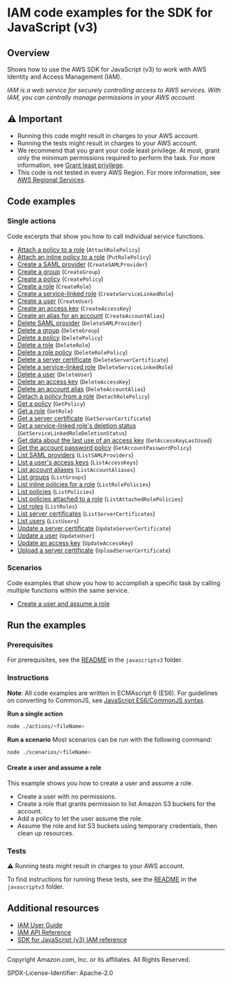 <!--Generated by WRITEME on 2023-04-04 12:51:39.580568 (UTC)-->
# IAM code examples for the SDK for JavaScript (v3)

## Overview

Shows how to use the AWS SDK for JavaScript (v3) to work with AWS Identity and Access Management (IAM).

<!--custom.overview.start-->
<!--custom.overview.end-->

*IAM is a web service for securely controlling access to AWS services. With IAM, you can centrally manage permissions in your AWS account.*

## ⚠ Important

* Running this code might result in charges to your AWS account.
* Running the tests might result in charges to your AWS account.
* We recommend that you grant your code least privilege. At most, grant only the minimum permissions required to perform the task. For more information, see [Grant least privilege](https://docs.aws.amazon.com/IAM/latest/UserGuide/best-practices.html#grant-least-privilege).
* This code is not tested in every AWS Region. For more information, see [AWS Regional Services](https://aws.amazon.com/about-aws/global-infrastructure/regional-product-services).

<!--custom.important.start-->
<!--custom.important.end-->

## Code examples
### Single actions

Code excerpts that show you how to call individual service functions.

* [Attach a policy to a role](actions/attach-role-policy.js#L8) (`AttachRolePolicy`)
* [Attach an inline policy to a role](actions/put-role-policy.js#L8) (`PutRolePolicy`)
* [Create a SAML provider](actions/create-saml-provider.js#L8) (`CreateSAMLProvider`)
* [Create a group](actions/create-group.js#L8) (`CreateGroup`)
* [Create a policy](actions/create-policy.js#L8) (`CreatePolicy`)
* [Create a role](actions/create-role.js#L8) (`CreateRole`)
* [Create a service-linked role](actions/create-service-linked-role.js#L8) (`CreateServiceLinkedRole`)
* [Create a user](actions/create-user.js#L8) (`CreateUser`)
* [Create an access key](actions/create-access-key.js#L8) (`CreateAccessKey`)
* [Create an alias for an account](actions/create-account-alias.js#L8) (`CreateAccountAlias`)
* [Delete SAML provider](actions/delete-saml-provider.js#L8) (`DeleteSAMLProvider`)
* [Delete a group](actions/delete-group.js#L8) (`DeleteGroup`)
* [Delete a policy](actions/delete-policy.js#L8) (`DeletePolicy`)
* [Delete a role](actions/delete-role.js#L8) (`DeleteRole`)
* [Delete a role policy](actions/delete-role-policy.js#L8) (`DeleteRolePolicy`)
* [Delete a server certificate](actions/delete-server-certificate.js#L8) (`DeleteServerCertificate`)
* [Delete a service-linked role](actions/delete-service-linked-role.js#L8) (`DeleteServiceLinkedRole`)
* [Delete a user](actions/delete-user.js#L8) (`DeleteUser`)
* [Delete an access key](actions/delete-access-key.js#L8) (`DeleteAccessKey`)
* [Delete an account alias](actions/delete-account-alias.js#L8) (`DeleteAccountAlias`)
* [Detach a policy from a role](actions/detach-role-policy.js#L8) (`DetachRolePolicy`)
* [Get a policy](actions/get-policy.js#L8) (`GetPolicy`)
* [Get a role](actions/get-role.js#L8) (`GetRole`)
* [Get a server certificate](actions/get-server-certificate.js#L8) (`GetServerCertificate`)
* [Get a service-linked role's deletion status](actions/get-service-linked-role-deletion-status.js#L8) (`GetServiceLinkedRoleDeletionStatus`)
* [Get data about the last use of an access key](actions/get-access-key-last-used.js#L8) (`GetAccessKeyLastUsed`)
* [Get the account password policy](actions/get-account-password-policy.js#L8) (`GetAccountPasswordPolicy`)
* [List SAML providers](actions/list-saml-providers.js#L8) (`ListSAMLProviders`)
* [List a user's access keys](actions/list-access-keys.js#L8) (`ListAccessKeys`)
* [List account aliases](actions/list-account-aliases.js#L8) (`ListAccountAliases`)
* [List groups](actions/list-groups.js#L8) (`ListGroups`)
* [List inline policies for a role](actions/list-role-policies.js#L8) (`ListRolePolicies`)
* [List policies](actions/list-policies.js#L8) (`ListPolicies`)
* [List policies attached to a role](actions/list-attached-role-policies.js#L8) (`ListAttachedRolePolicies`)
* [List roles](actions/list-roles.js#L8) (`ListRoles`)
* [List server certificates](actions/list-server-certificates.js#L8) (`ListServerCertificates`)
* [List users](actions/list-users.js#L8) (`ListUsers`)
* [Update a server certificate](actions/update-server-certificate.js#L8) (`UpdateServerCertificate`)
* [Update a user](actions/update-user.js#L8) (`UpdateUser`)
* [Update an access key](actions/update-access-key.js#L8) (`UpdateAccessKey`)
* [Upload a server certificate](actions/upload-server-certificate.js#L8) (`UploadServerCertificate`)

### Scenarios

Code examples that show you how to accomplish a specific task by calling multiple
functions within the same service.

* [Create a user and assume a role](scenarios/basic.js) 

## Run the examples

### Prerequisites


For prerequisites, see the [README](../../README.md#Prerequisites) in the `javascriptv3` folder.



<!--custom.prerequisites.start-->
<!--custom.prerequisites.end-->

### Instructions

**Note**: All code examples are written in ECMAscript 6 (ES6). For guidelines on converting to CommonJS, see
[JavaScript ES6/CommonJS syntax](https://docs.aws.amazon.com/sdk-for-javascript/v3/developer-guide/sdk-examples-javascript-syntax.html).

**Run a single action**

```bash
node ./actions/<fileName>
```

**Run a scenario**
Most scenarios can be run with the following command:
```bash
node ./scenarios/<fileName>
```

<!--custom.instructions.start-->
<!--custom.instructions.end-->


#### Create a user and assume a role

This example shows you how to create a user and assume a role. 

* Create a user with no permissions.
* Create a role that grants permission to list Amazon S3 buckets for the account.
* Add a policy to let the user assume the role.
* Assume the role and list S3 buckets using temporary credentials, then clean up resources.

<!--custom.scenarios.iam_Scenario_CreateUserAssumeRole.start-->
<!--custom.scenarios.iam_Scenario_CreateUserAssumeRole.end-->

### Tests

⚠ Running tests might result in charges to your AWS account.


To find instructions for running these tests, see the [README](../../README.md#Tests)
in the `javascriptv3` folder.



<!--custom.tests.start-->
<!--custom.tests.end-->

## Additional resources

* [IAM User Guide](https://docs.aws.amazon.com/IAM/latest/UserGuide/introduction.html)
* [IAM API Reference](https://docs.aws.amazon.com/IAM/latest/APIReference/welcome.html)
* [SDK for JavaScript (v3) IAM reference](https://docs.aws.amazon.com/AWSJavaScriptSDK/v3/latest/clients/client-iam/index.html)

<!--custom.resources.start-->
<!--custom.resources.end-->

---

Copyright Amazon.com, Inc. or its affiliates. All Rights Reserved.

SPDX-License-Identifier: Apache-2.0